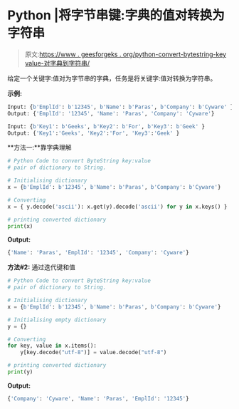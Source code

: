 # Python |将字节串键:字典的值对转换为字符串

> 原文:[https://www . geesforgeks . org/python-convert-bytestring-key value-对字典到字符串/](https://www.geeksforgeeks.org/python-convert-bytestring-keyvalue-pair-of-dictionary-to-string/)

给定一个关键字:值对为字节串的字典，任务是将关键字:值对转换为字符串。

**示例:**

```py
Input: {b'EmplId': b'12345', b'Name': b'Paras', b'Company': b'Cyware' }
Output: {'EmplId': '12345', 'Name': 'Paras', 'Company': 'Cyware'}

Input: {b'Key1': b'Geeks', b'Key2': b'For', b'Key3': b'Geek' }
Output: {'Key1':'Geeks', 'Key2':'For', 'Key3':'Geek' }

```

**方法一:**靠字典理解

```py
# Python Code to convert ByteString key:value 
# pair of dictionary to String.

# Initialising dictionary 
x = {b'EmplId': b'12345', b'Name': b'Paras', b'Company': b'Cyware'}

# Converting
x = { y.decode('ascii'): x.get(y).decode('ascii') for y in x.keys() }

# printing converted dictionary
print(x)
```

**Output:**

```py
{'Name': 'Paras', 'EmplId': '12345', 'Company': 'Cyware'}

```

**方法#2:** 通过迭代键和值

```py
# Python Code to convert ByteString key:value 
# pair of dictionary to String.

# Initialising dictionary 
x = {b'EmplId': b'12345', b'Name': b'Paras', b'Company': b'Cyware'}

# Initialising empty dictionary 
y = {}

# Converting
for key, value in x.items():
    y[key.decode("utf-8")] = value.decode("utf-8")

# printing converted dictionary
print(y)
```

**Output:**

```py
{'Company': 'Cyware', 'Name': 'Paras', 'EmplId': '12345'}

```
